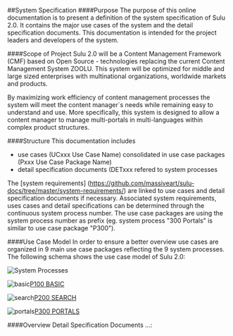 ##System Specification
####Purpose
The purpose of this online documentation is to present a definition of the system specification of Sulu 2.0. It contains the major use cases of the system and the detail specification documents. This documentation is intended for the project leaders and developers of the system.

####Scope of Project
Sulu 2.0 will be a Content Management Framework (CMF) based on Open Source - technologies replacing the current Content Management System ZOOLU. This system will be optimized for middle and large sized enterprises with multinational organizations, worldwide markets and products.

By maximizing work efficiency of content management processes the system will meet the content manager´s needs while remaining easy to understand and use. More specifically, this system is designed to allow a content manager to manage multi-portals in multi-languages within complex product structures.

####Structure
This documentation includes 
* use cases (UCxxx Use Case Name) consolidated in use case packages (Pxxx Use Case Package Name)
* detail specification documents (DETxxx refered to system processes

The [system requirements] (https://github.com/massiveart/sulu-docs/tree/master/system-requirements/) are linked to use cases and detail specification documents if necessary. Associated system requirements, uses cases and detail specifications can be determined through the continuous system process number. The use case packages are using the system process number as prefix (eg. system process "300 Portals" is similar to use case package "P300").

####Use Case Model
In order to ensure a better overview use cases are organized in 9 main use case packages reflecting the 9 system processes. The following schema shows the use case model of Sulu 2.0:

![System Processes](https://raw.github.com/massiveart/sulu-docs/master/system-specification/images/use-case-model_v01.png)

![basic](https://raw.github.com/massiveart/sulu-docs/master/system-specification/images/package-basic.png)[P100 BASIC](https://github.com/massiveart/sulu-docs/tree/master/system-specification/p100 "P100 BASIC")

![search](https://raw.github.com/massiveart/sulu-docs/master/system-specification/images/package-search.png)[P200 SEARCH](https://github.com/massiveart/sulu-docs/tree/master/system-specification/p200 "P200 SEARCH")

![portals](https://raw.github.com/massiveart/sulu-docs/master/system-specification/images/package-portals.png)[P300 PORTALS](https://github.com/massiveart/sulu-docs/tree/master/system-specification/p300 "P300 PORTALS")


####Overview Detail Specification Documents
…:
